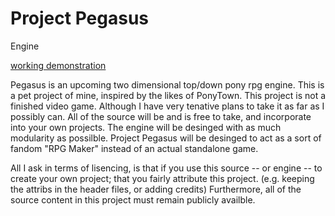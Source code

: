 # Project Pegasus
Engine



[working demonstration](https://imgur.com/o1K7gce)

Pegasus is an upcoming two dimensional top/down pony rpg engine. This is a pet project of mine, inspired by the likes of PonyTown. This project is not a finished video game. Although I have very tenative plans to take it as far as I possibly can. All of the source will be and is free to take, and incorporate into your own projects. The engine will be desinged with as much modularity as possilble. Project Pegasus will be desinged to act as a sort of fandom "RPG Maker" instead of an actual standalone game. 

All I ask in terms of lisencing, is that if you use this source -- or engine -- to create your own project; that you fairly attribute this project. (e.g. keeping the attribs in the header files, or adding credits)
Furthermore, all of the source content in this project must remain publicly availble. 

